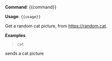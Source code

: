 **Command**: {{command}}

**Usage**: `{{usage}}`


Get a random cat picture, from <https://random.cat>.


**Examples**

> `cat`

sends a cat picture